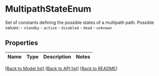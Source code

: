 # MultipathStateEnum

Set of constants defining the possible states of a multipath path.  Possible values: - `standby` - `active` - `disabled` - `dead` - `unknown` 

## Properties
Name | Type | Description | Notes
------------ | ------------- | ------------- | -------------

[[Back to Model list]](../README.md#documentation-for-models) [[Back to API list]](../README.md#documentation-for-api-endpoints) [[Back to README]](../README.md)


